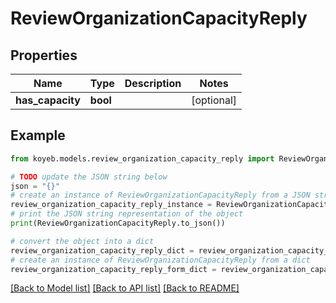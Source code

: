 # ReviewOrganizationCapacityReply


## Properties

Name | Type | Description | Notes
------------ | ------------- | ------------- | -------------
**has_capacity** | **bool** |  | [optional] 

## Example

```python
from koyeb.models.review_organization_capacity_reply import ReviewOrganizationCapacityReply

# TODO update the JSON string below
json = "{}"
# create an instance of ReviewOrganizationCapacityReply from a JSON string
review_organization_capacity_reply_instance = ReviewOrganizationCapacityReply.from_json(json)
# print the JSON string representation of the object
print(ReviewOrganizationCapacityReply.to_json())

# convert the object into a dict
review_organization_capacity_reply_dict = review_organization_capacity_reply_instance.to_dict()
# create an instance of ReviewOrganizationCapacityReply from a dict
review_organization_capacity_reply_form_dict = review_organization_capacity_reply.from_dict(review_organization_capacity_reply_dict)
```
[[Back to Model list]](../README.md#documentation-for-models) [[Back to API list]](../README.md#documentation-for-api-endpoints) [[Back to README]](../README.md)


